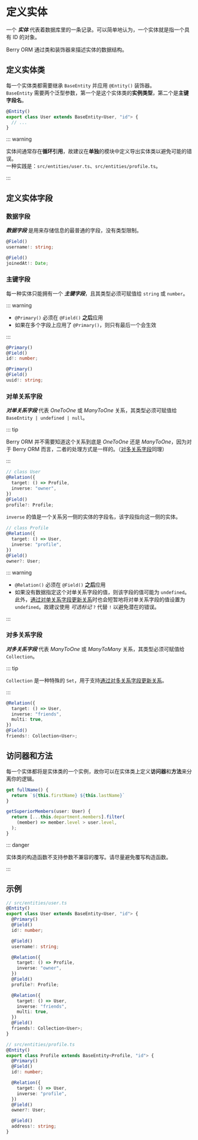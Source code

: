 # 定义实体

一个 **_实体_** 代表着数据库里的一条记录。可以简单地认为，一个实体就是指一个具有 ID 的对象。

Berry ORM 通过类和装饰器来描述实体的数据结构。

## 定义实体类

每一个实体类都需要继承 `BaseEntity` 并应用 `@Entity()` 装饰器。  
`BaseEntity` 需要两个泛型参数，第一个是这个实体类的**实例类型**，第二个是**主键字段名**。

```ts
@Entity()
export class User extends BaseEntity<User, "id"> {
  // ...
}
```

::: warning

实体间通常存在**循环引用**，故建议在**单独**的模块中定义导出实体类以避免可能的错误。  
一种实践是：`src/entities/user.ts`、`src/entities/profile.ts`。

:::

## 定义实体字段

### 数据字段

**_数据字段_** 是用来存储信息的最普通的字段，没有类型限制。

```ts {1}
@Field()
username!: string;
```

```ts {1}
@Field()
joinedAt!: Date;
```

### 主键字段

每一种实体只能拥有一个 **_主键字段_**，且其类型必须可赋值给 `string` 或 `number`。

::: warning

- `@Primary()` 必须在 `@Field()` **之后**应用
- 如果在多个字段上应用了 `@Primary()`，则只有最后一个会生效

:::

```ts {1}
@Primary()
@Field()
id!: number;
```

```ts {1}
@Primary()
@Field()
uuid!: string;
```

### 对单关系字段

**_对单关系字段_** 代表 _OneToOne_ 或 _ManyToOne_ 关系，其类型必须可赋值给 `BaseEntity | undefined | null`。

::: tip

Berry ORM 并不需要知道这个关系到底是 _OneToOne_ 还是 _ManyToOne_，因为对于 Berry ORM 而言，二者的处理方式是一样的。（[对多关系字段](#对多关系字段)同理）

:::

```ts {4,6}
// class User
@Relation({
  target: () => Profile,
  inverse: "owner",
})
@Field()
profile?: Profile;
```

`inverse` 的值是一个关系另一侧的实体的字段名，该字段指向这一侧的实体。

```ts {4,6}
// class Profile
@Relation({
  target: () => User,
  inverse: "profile",
})
@Field()
owner?: User;
```

::: warning

- `@Relation()` 必须在 `@Field()` **之后**应用
- 如果没有数据指定这个对单关系字段的值，则该字段的值可能为 `undefined`。此外，[通过对单关系字段更新关系](./updating-entities.html#通过对单关系字段)时也会短暂地将对单关系字段的值设置为`undefined`。故建议使用 _可选标记_ `?` 代替 `!` 以避免潜在的错误。

:::

### 对多关系字段

**_对多关系字段_** 代表 _ManyToOne_ 或 _ManyToMany_ 关系，其类型必须可赋值给 `Collection`。

::: tip

`Collection` 是一种特殊的 `Set`，用于支持[通过对多关系字段更新关系](./updating-entities.html#通过对多关系字段)。

:::

```ts {4}
@Relation({
  target: () => User,
  inverse: "friends",
  multi: true,
})
@Field()
friends!: Collection<User>;
```

## 访问器和方法

每一个实体都将是实体类的一个实例，故你可以在实体类上定义**访问器**和**方法**来分离你的逻辑。

```ts
get fullName() {
  return `${this.firstName} ${this.lastName}`
}
```

```ts
getSuperiorMembers(user: User) {
  return [...this.department.members].filter(
    (member) => member.level > user.level,
  );
}
```

::: danger

实体类的构造函数不支持参数不兼容的覆写。请尽量避免覆写构造函数。

:::

## 示例

```ts
// src/entities/user.ts
@Entity()
export class User extends BaseEntity<User, "id"> {
  @Primary()
  @Field()
  id!: number;

  @Field()
  username!: string;

  @Relation({
    target: () => Profile,
    inverse: "owner",
  })
  @Field()
  profile?: Profile;

  @Relation({
    target: () => User,
    inverse: "friends",
    multi: true,
  })
  @Field()
  friends!: Collection<User>;
}
```

```ts
// src/entities/profile.ts
@Entity()
export class Profile extends BaseEntity<Profile, "id"> {
  @Primary()
  @Field()
  id!: number;

  @Relation({
    target: () => User,
    inverse: "profile",
  })
  @Field()
  owner?: User;

  @Field()
  address!: string;
}
```
